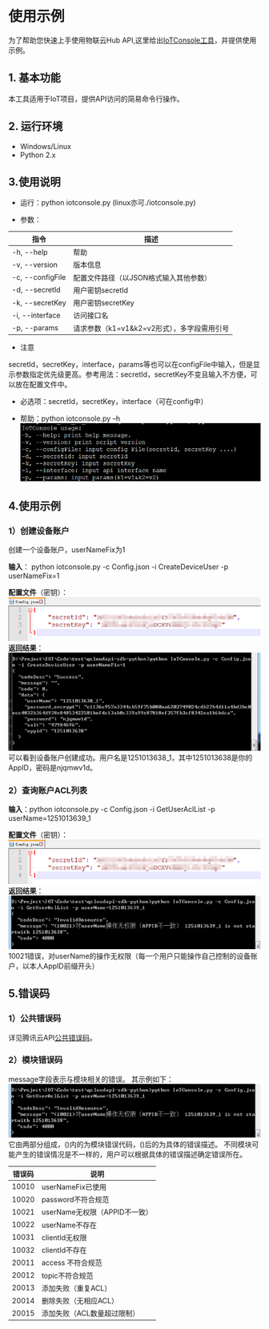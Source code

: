 # 使用示例
为了帮助您快速上手使用物联云Hub API,这里给出[IoTConsole工具](https://mc.qcloudimg.com/static/archive/e5f12635efac664beac5b2461e940d97/IoTConsole_API-1.0.0.zip)，并提供使用示例。

## 1. 基本功能
本工具适用于IoT项目，提供API访问的简易命令行操作。

## 2. 运行环境
-  Windows/Linux
-  Python 2.x

## 3.使用说明
- 运行：python iotconsole.py
(linux亦可./iotconsole.py)


- 参数：

指令 | 描述
---|---
-h, --help | 帮助
-v, --version | 版本信息
-c, --configFile | 配置文件路径（以JSON格式输入其他参数）
-d, --secretId | 用户密钥secretId
-k, --secretKey | 用户密钥secretKey
-i, --interface | 访问接口名
-p, --params | 请求参数（k1=v1&k2=v2形式），多字段需用引号


- 注意

secretId，secretKey，interface，params等也可以在configFile中输入，但是显示参数指定优先级更高。参考用法：secretId，secretKey不变且输入不方便，可以放在配置文件中。

- 必选项：secretId，secretKey，interface（可在config中）

- 帮助：python iotconsole.py –h
![](ex01.png)

## 4.使用示例
### 1）创建设备账户
创建一个设备账户，userNameFix为1

**输入**： python iotconsole.py -c Config.json -i CreateDeviceUser -p userNameFix=1

**配置文件**（密钥）：
![](ex02.png)
**返回结果**：
![](ex03.png)
可以看到设备账户创建成功。用户名是1251013638_1，其中1251013638是你的AppID，密码是njqmwv1d。

### 2）查询账户ACL列表
**输入**：python iotconsole.py -c Config.json -i GetUserAclList -p userName=1251013639_1

**配置文件**（密钥）：
![](ex02.png)
**返回结果**：
![](ex04.png)
10021错误，对userName的操作无权限（每一个用户只能操作自己控制的设备账户，以本人AppID前缀开头）

## 5.错误码
### 1）公共错误码
详见腾讯云API[公共错误码](https://www.qcloud.com/document/product/213/6982)。

### 2）模块错误码
message字段表示与模块相关的错误。
其示例如下：
![](ex05.png)
它由两部分组成，()内的为模块错误代码，()后的为具体的错误描述。
不同模块可能产生的错误情况是不一样的，用户可以根据具体的错误描述确定错误所在。

错误码 | 说明
---|---
10010 | userNameFix已使用
10020 | password不符合规范
10021 | userName无权限（APPID不一致）
10022 | userName不存在
10031 | clientId无权限
10032 | clientId不存在
20011 | access 不符合规范
20012 | topic不符合规范
20013 | 添加失败（重复ACL）
20014 | 删除失败（无相应ACL）
20015 | 添加失败（ACL数量超过限制）

